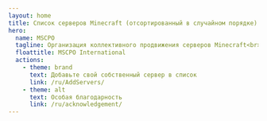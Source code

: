 ```yaml
---
layout: home
title: Список серверов Minecraft (отсортированный в случайном порядке)
hero:
  name: MSCPO
  tagline: Организация коллективного продвижения серверов Minecraft<br>Список серверов Minecraft (отсортированный случайным образом)
  floattitle: MSCPO International
  actions:
    - theme: brand
      text: Добавьте свой собственный сервер в список
      link: /ru/AddServers/
    - theme: alt
      text: Особая благодарность
      link: /ru/acknowledgement/
---
```

<script setup>
import Server_DATA from './ServerList.yaml'
</script>

<ServerList :servers="Server_DATA"/>

